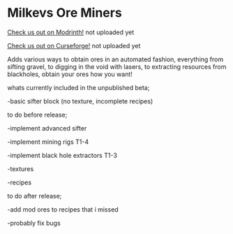 # Milkevs Ore Miners

[Check us out on Modrinth!]() not uploaded yet

[Check us out on Curseforge!]() not uploaded yet

Adds various ways to obtain ores in an automated fashion, everything from sifting gravel, to digging in the void with lasers, to extracting resources from blackholes, obtain your ores how you want!

whats currently included in the unpublished beta;

   -basic sifter block (no texture, incomplete recipes)


to do before release;

   -implement advanced sifter
   
   -implement mining rigs T1-4
   
   -implement black hole extractors T1-3
   
   -textures
   
   -recipes


to do after release;

   -add mod ores to recipes that i missed
   
   -probably fix bugs
